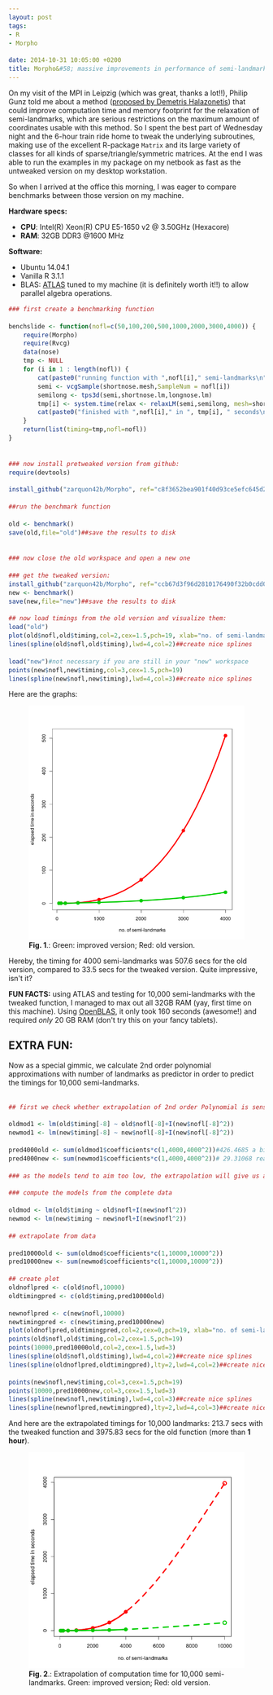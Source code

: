 ```yaml
---
layout: post
tags: 
- R 
- Morpho 

date: 2014-10-31 10:05:00 +0200
title: Morpho&#58; massive improvements in performance of semi-landmark sliding
---
```


On my visit of the MPI in Leipzig (which was great, thanks a lot!!), Philip Gunz told me about a method ([proposed by Demetris Halazonetis](http://www.dhal.com/downloads/CompactSlidingSemilandmarks.pdf)) that could improve computation time and memory footprint for the relaxation of semi-landmarks, which are serious restrictions on the maximum amount of coordinates usable with this method. So I spent the best part of Wednesday night and the 6-hour train ride home to tweak the underlying subroutines, making use of the excellent R-package ```Matrix``` and its large variety of classes for all kinds of sparse/triangle/symmetric matrices.
At the end I was able to run the examples in my package on my netbook as fast as the untweaked version on my desktop workstation. 

So when I arrived at the office this morning, I was eager to compare benchmarks between those version on my machine. 

**Hardware specs:** 

* **CPU**: Intel(R) Xeon(R) CPU E5-1650 v2 @ 3.50GHz (Hexacore)
* **RAM**: 32GB DDR3 @1600 MHz

**Software:**

* Ubuntu 14.04.1
* Vanilla R 3.1.1
* BLAS: [ATLAS](http://math-atlas.sourceforge.net/) tuned to my machine (it is definitely worth it!!) to allow parallel algebra operations.

  

```r
### first create a benchmarking function

benchslide <- function(nofl=c(50,100,200,500,1000,2000,3000,4000)) {
    require(Morpho)
    require(Rvcg)
    data(nose)
    tmp <- NULL
    for (i in 1 : length(nofl)) {
        cat(paste0("running function with ",nofl[i]," semi-landmarks\n"))
        semi <- vcgSample(shortnose.mesh,SampleNum = nofl[i])
        semilong <- tps3d(semi,shortnose.lm,longnose.lm)
        tmp[i] <- system.time(relax <- relaxLM(semi,semilong, mesh=shortnose.mesh, iterations=1,SMvector=1:nrow(semi), deselect=F,surp=1:nrow(semi)))[3]
        cat(paste0("finished with ",nofl[i]," in ", tmp[i], " seconds\n")) 
    }
    return(list(timing=tmp,nofl=nofl))
}


### now install pretweaked version from github:
require(devtools)

install_github("zarquon42b/Morpho", ref="c8f3652bea901f40d93ce5efc645d2fb75b8a6da")

##run the benchmark function

old <- benchmark()
save(old,file="old")##save the results to disk


### now close the old workspace and open a new one

### get the tweaked version:
install_github("zarquon42b/Morpho", ref="ccb67d3f96d2810176490f32b0cdd0df66d51155")
new <- benchmark()
save(new,file="new")##save the results to disk

## now load timings from the old version and visualize them:
load("old")
plot(old$nofl,old$timing,col=2,cex=1.5,pch=19, xlab="no. of semi-landmarks", ylab="elapsed time in seconds")
lines(spline(old$nofl,old$timing),lwd=4,col=2)##create nice splines

load("new")#not necessary if you are still in your "new" workspace
points(new$nofl,new$timing,col=3,cex=1.5,pch=19)
lines(spline(new$nofl,new$timing),lwd=4,col=3)##create nice splines

```
Here are the graphs:
<figure>
    <img rel="zoom" src="/resources/images/semitweak.png" alt="weak sliding routine" width="500" >
  <figcaption><b>Fig. 1</b>.: Green: improved version; Red: old version.</figcaption>
</figure> 

Hereby, the timing for 4000 semi-landmarks was 507.6 secs for the old version, compared to 33.5 secs for the tweaked version. Quite impressive, isn't it?

**FUN FACTS:** using ATLAS and testing for 10,000 semi-landmarks with the tweaked function, I managed to max out all 32GB RAM (yay, first time on this machine). Using [OpenBLAS](https://github.com/xianyi/OpenBLAS), it only took 160 seconds (awesome!) and required *only* 20 GB RAM (don't try this on your fancy tablets).

## EXTRA FUN:

Now as a special gimmic, we calculate 2nd order polynomial approximations with number of landmarks as predictor in order to predict the timings for 10,000 semi-landmarks.




```r

## first we check whether extrapolation of 2nd order Polynomial is sensible by calculating the model with the values for 4000 semi-landmarks removed and compare the resulting prediction with the actual value:

oldmod1 <- lm(old$timing[-8] ~ old$nofl[-8]+I(new$nofl[-8]^2))
newmod1 <- lm(new$timing[-8] ~ new$nofl[-8]+I(new$nofl[-8]^2))

pred4000old <- sum(oldmod1$coefficients*c(1,4000,4000^2))#426.4685 a bit underestimated compared to the actual value of 507.6
pred4000new <- sum(newmod1$coefficients*c(1,4000,4000^2))# 29.31068 reasonably close to the actual value of 33.5

### as the models tend to aim too low, the extrapolation will give us a lower boundary

### compute the models from the complete data

oldmod <- lm(old$timing ~ old$nofl+I(new$nofl^2))
newmod <- lm(new$timing ~ new$nofl+I(new$nofl^2))

## extrapolate from data

pred10000old <- sum(oldmod$coefficients*c(1,10000,10000^2))
pred10000new <- sum(newmod$coefficients*c(1,10000,10000^2))

## create plot
oldnoflpred <- c(old$nofl,10000)
oldtimingpred <- c(old$timing,pred10000old)

newnoflpred <- c(new$nofl,10000)
newtimingpred <- c(new$timing,pred10000new)
plot(oldnoflpred,oldtimingpred,col=2,cex=0,pch=19, xlab="no. of semi-landmarks", ylab="elapsed time in seconds")
points(old$nofl,old$timing,col=2,cex=1.5,pch=19)
points(10000,pred10000old,col=2,cex=1.5,lwd=3)
lines(spline(old$nofl,old$timing),lwd=4,col=2)##create nice splines
lines(spline(oldnoflpred,oldtimingpred),lty=2,lwd=4,col=2)##create nice splines

points(new$nofl,new$timing,col=3,cex=1.5,pch=19)
points(10000,pred10000new,col=3,cex=1.5,lwd=3)
lines(spline(new$nofl,new$timing),lwd=4,col=3)##create nice splines
lines(spline(newnoflpred,newtimingpred),lty=2,lwd=4,col=3)##create nice splines


```
And here are the extrapolated timings for 10,000 landmarks: 213.7 secs with the tweaked function and 3975.83 secs for the old function (more than **1 hour**).
<figure>
    <img rel="zoom" src="/resources/images/semitweakExtra.png" alt="weak sliding routine" width="500" >
  <figcaption><b>Fig. 2</b>.: Extrapolation of computation time for 10,000 semi-landmarks. Green: improved version; Red: old version.</figcaption>
</figure> 









